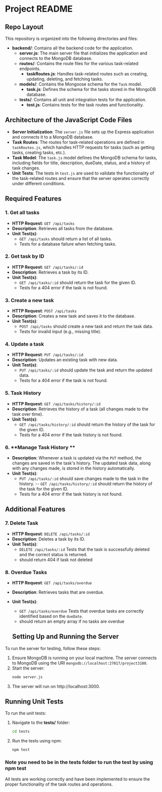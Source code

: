 # Project README

## Repo Layout

This repository is organized into the following directories and files:

- **backend/**: Contains all the backend code for the application.
  - **server.js**: The main server file that initializes the application and connects to the MongoDB database.
  - **routes/**: Contains the route files for the various task-related endpoints.
    - **taskRoutes.js**: Handles task-related routes such as creating, updating, deleting, and fetching tasks.
  - **models/**: Contains the Mongoose schema for the `Task` model.
    - **task.js**: Defines the schema for the tasks stored in the MongoDB database.
  - **tests/**: Contains all unit and integration tests for the application.
    - **test.js**: Contains tests for the task routes and functionality.


## Architecture of the JavaScript Code Files

- **Server Initialization**: The `server.js` file sets up the Express application and connects it to a MongoDB database.
- **Task Routes**: The routes for task-related operations are defined in `taskRoutes.js`, which handles HTTP requests for tasks (such as getting tasks, creating tasks, etc.).
- **Task Model**: The `task.js` model defines the MongoDB schema for tasks, including fields for title, description, dueDate, status, and a history of task changes.
- **Unit Tests**: The tests in `test.js` are used to validate the functionality of the task-related routes and ensure that the server operates correctly under different conditions.


## Required Features

### 1. **Get all tasks**
- **HTTP Request**: `GET /api/tasks`
- **Description**: Retrieves all tasks from the database.
- **Unit Test(s)**:
  - `GET /api/tasks` should return a list of all tasks.
  - Tests for a database failure when fetching tasks.
  
### 2. **Get task by ID**
- **HTTP Request**: `GET /api/tasks/:id`
- **Description**: Retrieves a task by its ID.
- **Unit Test(s)**:
  - `GET /api/tasks/:id` should return the task for the given ID.
  - Tests for a 404 error if the task is not found.

### 3. **Create a new task**
- **HTTP Request**: `POST /api/tasks`
- **Description**: Creates a new task and saves it to the database.
- **Unit Test(s)**:
  - `POST /api/tasks` should create a new task and return the task data.
  - Tests for invalid input (e.g., missing title).

### 4. **Update a task**
- **HTTP Request**: `PUT /api/tasks/:id`
- **Description**: Updates an existing task with new data.
- **Unit Test(s)**:
  - `PUT /api/tasks/:id` should update the task and return the updated data.
  - Tests for a 404 error if the task is not found.

### 5. **Task History**
- **HTTP Request**: `GET /api/tasks/history/:id`
- **Description**: Retrieves the history of a task (all changes made to the task over time).
- **Unit Test(s)**:
  - `GET /api/tasks/history/:id` should return the history of the task for the given ID.
  - Tests for a 404 error if the task history is not found.

### 6. **Manage Task History **
- **Description**: Whenever a task is updated via the `PUT` method, the changes are saved in the task's history. The updated task data, along with any changes made, is stored in the history automatically.
- **Unit Test(s)**:
  - `PUT /api/tasks/:id` should save changes made to the task in the history.
  -- `GET /api/tasks/history/:id` should return the history of the task for the given ID.
  - Tests for a 404 error if the task history is not found.



## Additional Features

### 7. **Delete Task**
- **HTTP Request**: `DELETE /api/tasks/:id`
- **Description**: Deletes a task by its ID.
- **Unit Test(s)**:
  - `DELETE /api/tasks/:id` Tests that the task is successfully deleted and the correct status is returned.
  -  should return 404 if task not deleted

### 8. **Overdue Tasks**
- **HTTP Request**: `GET /api/tasks/overdue`
- **Description**: Retrieves tasks that are overdue.
- **Unit Test(s)**:
  - `GET /api/tasks/overdue` Tests that overdue tasks are correctly identified based on the `dueDate`.
  -  should return an empty array if no tasks are overdue

  

  ## Setting Up and Running the Server

To run the server for testing, follow these steps:

1. Ensure MongoDB is running on your local machine. The server connects to MongoDB using the URI `mongodb://localhost:27017/project3100`.
2. Start the server:
   ```bash
   node server.js

3. The server will run on http://localhost:3000.


## Running Unit Tests

To run the unit tests:

1. Navigate to the **tests/** folder:
   ```bash
   cd tests

2. Run the tests using npm:

    ```bash
    npm test

### Note you need to be in the tests folder to run the test by using npm test

All tests are working correctly and have been implemented to ensure the proper functionality of the task routes and operations.
